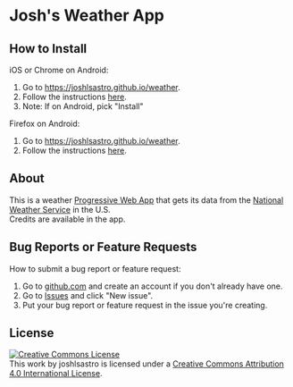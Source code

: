 # Josh's Weather App

## How to Install

iOS or Chrome on Android:

1. Go to <https://joshlsastro.github.io/weather>.
2. Follow the instructions [here](https://www.cdc.gov/niosh/mining/content/hearingloss/installPWA.html).
3. Note: If on Android, pick "Install"

Firefox on Android:
1. Go to <https://joshlsastro.github.io/weather>.
2. Follow the instructions [here](https://support.mozilla.org/en-US/kb/add-website-shortcut-your-home-screen-android).

## About

This is a weather [Progressive Web App](https://developer.mozilla.org/en-US/docs/Web/Progressive_web_apps) that gets its data from the [National Weather Service](https://weather.gov) in the U.S.  
Credits are available in the app.

## Bug Reports or Feature Requests

How to submit a bug report or feature request:
1. Go to [github.com](https://github.com) and create an account if you don't already have one.
2. Go to [Issues](https://github.com/joshlsastro/weather/issues) and click "New issue".
3. Put your bug report or feature request in the issue you're creating.

## License

[![Creative Commons License](https://i.creativecommons.org/l/by/4.0/88x31.png)](http://creativecommons.org/licenses/by/4.0/)  
This work by joshlsastro is licensed under a [Creative Commons Attribution 4.0 International License](http://creativecommons.org/licenses/by/4.0/).
